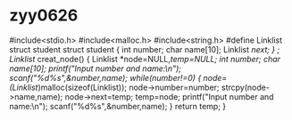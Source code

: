 zyy0626
=======
#include<stdio.h>
#include<malloc.h>
#include<string.h>
#define Linklist struct student
struct student
{
   int number;
   char name[10];
   Linklist *next;
} ;
Linklist* creat_node()
{
   Linklist *node=NULL,*temp=NULL;
   int number;
   char name[10];
   printf("Input number and name:\n");
   scanf("%d%s",&number,name);
   while(number!=0)
   {
    node=(Linklist*)malloc(sizeof(Linklist));
    node->number=number;
    strcpy(node->name,name);
    node->next=temp;
    temp=node;
    printf("Input number and name:\n");
    scanf("%d%s",&number,name);
   } 
   return temp;
}
